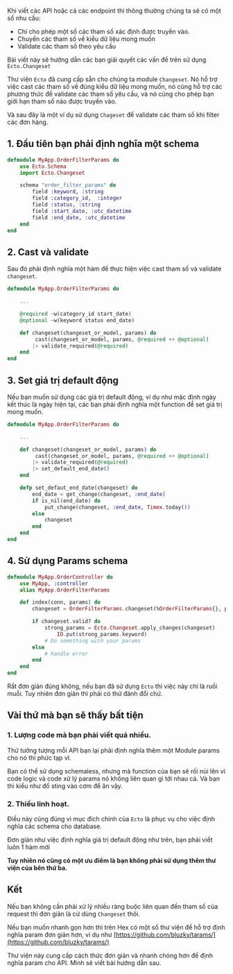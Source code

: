 Khi viết các API hoặc cả các endpoint thì thông thường chúng ta sẽ có một số nhu cầu:
- Chỉ cho phép một số các tham số xác định được truyền vào.
- Chuyển các tham số về kiểu dữ liệu mong muốn
- Validate các tham số theo yêu cầu

Bài viết này sẽ hướng dẫn các bạn giải quyết các vấn đề trên sử dụng `Ecto.Changeset`

Thư viện `Ecto` đã cung cấp sẵn cho chúng ta module `Changeset`. Nó hỗ trợ việc cast các tham số về đúng kiểu dữ liệu mong muốn, nó cũng hỗ trợ các phương thức để validate các tham số yêu cầu, và nó cũng cho phép bạn giới hạn tham số nào được truyền vào.

Và sau đây là một ví dụ sử dụng `Chageset` để validate các tham số khi filter các đơn hàng.

## 1. Đầu tiên bạn phải định nghĩa một schema
```elixir
defmodule MyApp.OrderFilterParams do
    use Ecto.Schema
    import Ecto.Changeset

    schema "order_filter_params" do
        field :keyword, :string
        field :category_id,  :integer
        field :status, :string
        field :start_date, :utc_datetime
        field :end_date, :utc_datetime
    end
end
```

## 2. Cast và validate 
Sau đó phải định nghĩa một hàm để thực hiện việc cast tham số và validate `changeset`.

```elixir
defmodule MyApp.OrderFilterParams do

    ...

    @required ~w(category_id start_date)
    @optional ~w(keyword status end_date)

    def changeset(changeset_or_model, params) do
         cast(changeset_or_model, params, @required ++ @optional)
        |> validate_required(@required)
    end
end
```

## 3. Set giá trị default động
Nếu bạn muốn sử dụng các giá trị default động, ví dụ như mặc định ngày kết thúc là ngày hiện tại, các bạn phải định nghĩa một function để set giá trị mong muốn.

```elixir
defmodule MyApp.OrderFilterParams do

    ...

    def changeset(changeset_or_model, params) do
         cast(changeset_or_model, params, @required ++ @optional)
        |> validate_required(@required)
        |> set_default_end_date()
    end

    defp set_defaut_end_date(changeset) do
        end_date = get_change(changeset, :end_date)
        if is_nil(end_date) do
            put_change(changeset, :end_date, Timex.today())
        else
            changeset
        end
    end
end
```

## 4. Sử dụng Params schema
```elixir
defmodule MyApp.OrderController do
    use MyApp, :controller
    alias MyApp.OrderFilterParams

    def index(conn, params) do
        changeset = OrderFilterParams.changeset(%OrderFilterParams{}, params)

        if changeset.valid? do
            strong_params = Ecto.Changeset.apply_changes(changeset)
				IO.put(strong_params.keyword)
            # Do something with your params
        else
            # handle error
        end
    end
end

```

Rất đơn giản đúng không, nếu bạn đã sử dụng `Ecto` thì việc này chỉ là ruồi muỗi. Tuy nhiên đơn giản thì phải có thứ đánh đổi chứ.

## Vài thứ mà bạn sẽ thấy bất tiện
### 1. Lượng code mà bạn phải viết quá nhiều.

Thử tưởng tượng mỗi API bạn lại phải định nghĩa thêm một Module params cho nó thì phức tạp vl.

Bạn có thể sử dụng schemaless, nhưng mà function của bạn sẽ rối nùi lên vì code logic và code xử lý params nó không liên quan gì tới nhau cả. Và bạn thì kiểu như đổ sting vào cơm để ăn vậy.

### 2. Thiếu linh hoạt.
Điều này cũng đúng vì mục đích chính của `Ecto` là phục vụ cho việc định nghĩa các schema cho database.

Đơn giản như việc định nghĩa giá trị default động như trên, bạn phải viết luôn 1 hàm mới


**Tuy nhiên nó cũng có một ưu điểm là bạn không phải sử dụng thêm thư viện của bên thứ ba.**


## Kết
Nếu bạn không cần phải xử lý nhiều ràng buộc liên quan đến tham số của request thì đơn giản là cứ dùng `Changeset` thôi. 

Nếu bạn muốn nhanh gọn hơn thì trên Hex có một số thư viện để hỗ trợ định nghĩa param đơn giản hơn, ví dụ như [https://github.com/bluzky/tarams/](https://github.com/bluzky/tarams/)

Thư viện này cung cấp cách thức đơn giản và nhanh chóng hơn để định nghĩa param cho API. Mình sẽ viết bài hướng dẫn sau.
